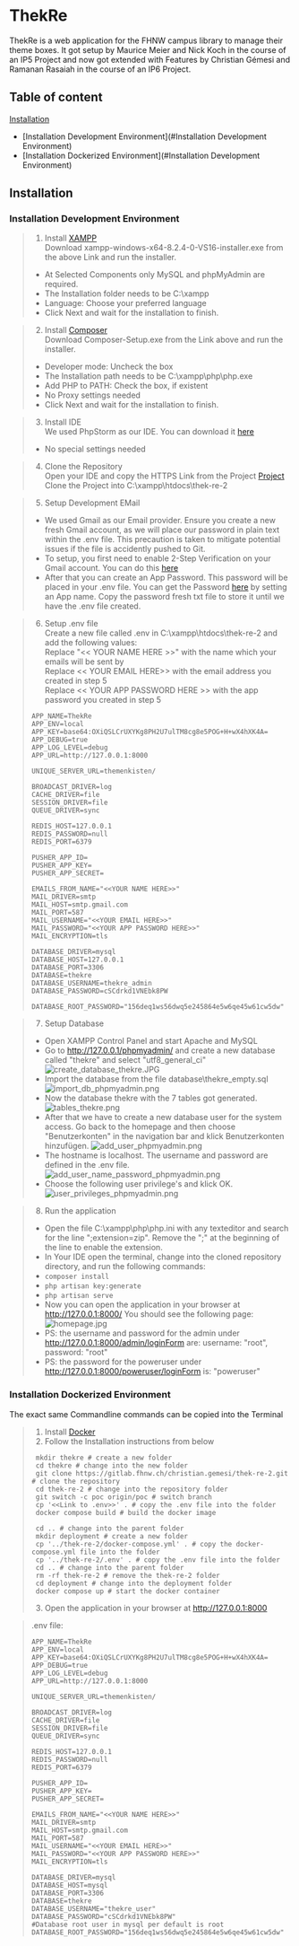 # ThekRe

ThekRe is a web application for the FHNW campus library to manage their theme boxes. 
It got setup by Maurice Meier and Nick Koch in the course of an IP5 Project and now got extended with Features by
Christian Gémesi and Ramanan Rasaiah in the course of an IP6 Project.

## Table of content
[Installation](#installation)
- [Installation Development Environment](#Installation Development Environment)
- [Installation Dockerized Environment](#Installation Development Environment)


## Installation
### Installation Development Environment
> 1. Install [XAMPP](https://sourceforge.net/projects/xampp/files/XAMPP%20Windows/8.2.4/) <br>
> Download xampp-windows-x64-8.2.4-0-VS16-installer.exe from the above Link and run the installer.
> - At Selected Components only MySQL and phpMyAdmin are required. <br>
> - The Installation folder needs to be C:\xampp <br>
> - Language: Choose your preferred language <br>
> - Click Next and wait for the installation to finish. <br>

> 2. Install [Composer](https://getcomposer.org/download/) <br>
> Download Composer-Setup.exe from the Link above and run the installer.
> - Developer mode: Uncheck the box
> - The Installation path needs to be C:\xampp\php\php.exe <br>
> - Add PHP to PATH: Check the box, if existent <br> 
> - No Proxy settings needed <br>
> - Click Next and wait for the installation to finish. <br>

> 3. Install IDE <br>
> We used PhpStorm as our IDE. You can download it [here](https://www.jetbrains.com/phpstorm/) <br>
> - No special settings needed <br>

> 4. Clone the Repository <br>
> Open your IDE and copy the HTTPS Link from the Project [Project](https://gitlab.fhnw.ch/christian.gemesi/thek-re-2/) <br>
> Clone the Project into C:\xampp\htdocs\thek-re-2 <br>

> 5. Setup Development EMail <br>
> - We used Gmail as our Email provider. Ensure you create a new fresh Gmail account, as we will place our password in plain text within the .env file. This precaution is taken to mitigate potential issues if the file is accidently pushed to Git. <br>
> - To setup, you first need to enable 2-Step Verification on your Gmail account. You can do this [here](https://myaccount.google.com/security) <br>
> - After that you can create an App Password. This password will be placed in your .env file. You can get the Password [here](https://myaccount.google.com/apppasswords) by setting an App name. Copy the password fresh txt file to store it until we have the .env file created. <br>

> 6. Setup .env file <br>
> Create a new file called .env in C:\xampp\htdocs\thek-re-2 and add the following values: <br>
> Replace "<< YOUR NAME HERE >>" with the name which your emails will be sent by <br>
> Replace << YOUR EMAIL HERE>> with the email address you created in step 5 <br>
> Replace << YOUR APP PASSWORD HERE >> with the app password you created in step 5 <br>
> 
> ```
> APP_NAME=ThekRe
> APP_ENV=local
> APP_KEY=base64:OXiQSLCrUXYKg8PH2U7ulTM8cg8e5POG+H+wX4hXK4A=
> APP_DEBUG=true
> APP_LOG_LEVEL=debug
> APP_URL=http://127.0.0.1:8000
> 
> UNIQUE_SERVER_URL=themenkisten/
> 
> BROADCAST_DRIVER=log
> CACHE_DRIVER=file
> SESSION_DRIVER=file
> QUEUE_DRIVER=sync
> 
> REDIS_HOST=127.0.0.1
> REDIS_PASSWORD=null
> REDIS_PORT=6379
> 
> PUSHER_APP_ID=
> PUSHER_APP_KEY=
> PUSHER_APP_SECRET=
>
> EMAILS_FROM_NAME="<<YOUR NAME HERE>>"
> MAIL_DRIVER=smtp
> MAIL_HOST=smtp.gmail.com
> MAIL_PORT=587
> MAIL_USERNAME="<<YOUR EMAIL HERE>>"
> MAIL_PASSWORD="<<YOUR APP PASSWORD HERE>>"
> MAIL_ENCRYPTION=tls
> 
> DATABASE_DRIVER=mysql
> DATABASE_HOST=127.0.0.1
> DATABASE_PORT=3306
> DATABASE=thekre
> DATABASE_USERNAME=thekre_admin
> DATABASE_PASSWORD=cSCdrkd1VNEbk8PW
> 
> DATABASE_ROOT_PASSWORD="156deq1ws56dwq5e245864e5w6qe45w61cw5dw"
> ```

> 7. Setup Database <br>
> - Open XAMPP Control Panel and start Apache and MySQL <br>
> - Go to http://127.0.0.1/phpmyadmin/ and create a new database called "thekre" and select "utf8_general_ci" <br>
> ![create_database_thekre.JPG](images_readme%2Fcreate_database_thekre.JPG)
> - Import the database from the file database\thekre_empty.sql <br>
> ![import_db_phpmyadmin.png](images_readme%2Fimport_db_phpmyadmin.png)
> - Now the database thekre with the 7 tables got generated. <br>
> ![tables_thekre.png](images_readme%2Ftables_thekre.png)
> - After that we have to create a new database user for the system access. Go back to the homepage and then choose "Benutzerkonten" in the navigation bar and klick Benutzerkonten hinzufügen.
> ![add_user_phpmyadmin.png](images_readme%2Fadd_user_phpmyadmin.png)
> - The hostname is localhost. The username and password are defined in the .env file.
> ![add_user_name_password_phpmyadmin.png](images_readme%2Fadd_user_name_password_phpmyadmin.png)
> - Choose the following user privilege's and klick OK.
> ![user_privileges_phpmyadmin.png](images_readme%2Fuser_privileges_phpmyadmin.png)
> 

> 8. Run the application <br>
> - Open the file C:\xampp\php\php.ini with any texteditor and search for the line ";extension=zip". Remove the ";" at the beginning of the line to enable the extension. <br>
> - In Your IDE open the terminal, change into the cloned repository directory, and run the following commands: <br>
> - ```composer install``` <br>
> - ```php artisan key:generate``` <br>
> - ```php artisan serve``` <br>
> - Now you can open the application in your browser at http://127.0.0.1:8000/ You should see the following page: <br>
> ![homepage.jpg](images_readme%2Fhomepage.jpg)
> - PS: the username and password for the admin under http://127.0.0.1:8000/admin/loginForm are: username: "root", password: "root" <br>
> - PS: the password for the poweruser under http://127.0.0.1:8000/poweruser/loginForm is: "poweruser" <br>

### Installation Dockerized Environment
The exact same Commandline commands can be copied into the Terminal

> 1. Install [Docker](https://www.docker.com/) <br>
> 2. Follow the Installation instructions from below <br>
>```
>  mkdir thekre # create a new folder
>  cd thekre # change into the new folder
>  git clone https://gitlab.fhnw.ch/christian.gemesi/thek-re-2.git # clone the repository
>  cd thek-re-2 # change into the repository folder
>  git switch -c poc origin/poc # switch branch
>  cp '<<Link to .env>>' . # copy the .env file into the folder
>  docker compose build # build the docker image
>
>  cd .. # change into the parent folder
>  mkdir deployment # create a new folder
>  cp '../thek-re-2/docker-compose.yml' . # copy the docker-compose.yml file into the folder
>  cp '../thek-re-2/.env' . # copy the .env file into the folder
>  cd .. # change into the parent folder
>  rm -rf thek-re-2 # remove the thek-re-2 folder
>  cd deployment # change into the deployment folder
>  docker compose up # start the docker container
>```
> 3. Open the application in your browser at http://127.0.0.1:8000 

>.env file:
> ``` 
> APP_NAME=ThekRe
> APP_ENV=local
> APP_KEY=base64:OXiQSLCrUXYKg8PH2U7ulTM8cg8e5POG+H+wX4hXK4A=
> APP_DEBUG=true
> APP_LOG_LEVEL=debug
> APP_URL=http://127.0.0.1:8000
> 
> UNIQUE_SERVER_URL=themenkisten/
> 
> BROADCAST_DRIVER=log
> CACHE_DRIVER=file
> SESSION_DRIVER=file
> QUEUE_DRIVER=sync
> 
> REDIS_HOST=127.0.0.1
> REDIS_PASSWORD=null
> REDIS_PORT=6379
> 
> PUSHER_APP_ID=
> PUSHER_APP_KEY=
> PUSHER_APP_SECRET=
> 
> EMAILS_FROM_NAME="<<YOUR NAME HERE>>"
> MAIL_DRIVER=smtp
> MAIL_HOST=smtp.gmail.com
> MAIL_PORT=587
> MAIL_USERNAME="<<YOUR EMAIL HERE>>"
> MAIL_PASSWORD="<<YOUR APP PASSWORD HERE>>"
> MAIL_ENCRYPTION=tls
> 
> DATABASE_DRIVER=mysql
> DATABASE_HOST=mysql
> DATABASE_PORT=3306
> DATABASE=thekre
> DATABASE_USERNAME="thekre_user"
> DATABASE_PASSWORD="cSCdrkd1VNEbk8PW"
> #Database root user in mysql per default is root
> DATABASE_ROOT_PASSWORD="156deq1ws56dwq5e245864e5w6qe45w61cw5dw"
> ``` 